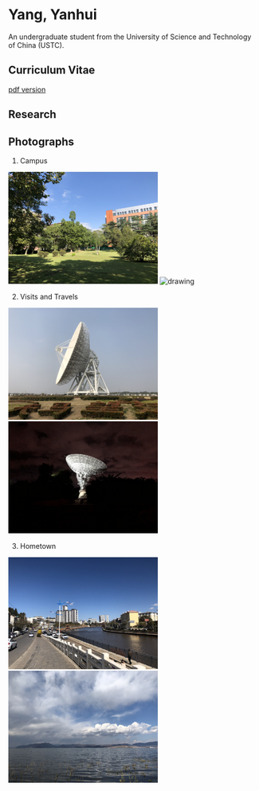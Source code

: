 # Yang, Yanhui

An undergraduate student from the University of Science and Technology of China (USTC).

## Curriculum Vitae

[pdf version](/Curriculum_Vitae.pdf)

## Research

## Photographs

1. Campus

<img src="photographs/Campus/34BF86D0-1E14-4460-9379-978E71F302F6.JPG" alt="drawing" width="300"/> <img src="photos/34BF86D0-1E14-4460-9379-978E71F302F6.png" alt="drawing" width="300"/>

2. Visits and Travels

<img src="photographs/Travels/IMG_5574.JPG" alt="drawing" width="300"/> <img src="photographs/Travels/IMG_3872.JPG" alt="drawing" width="300"/>

3. Hometown
   
<img src="photographs/Hometown/IMG_5593.JPG" alt="drawing" width="300"/> <img src="photographs/Hometown/IMG_5609.JPG" alt="drawing" width="300"/>



